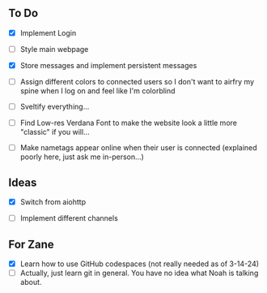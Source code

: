 
## To Do
- [x] Implement Login
- [ ] Style main webpage
- [x] Store messages and implement persistent messages
- [ ] Assign different colors to connected users so I don't want to airfry my spine when I log on and feel like I'm colorblind
- [ ] Sveltify everything...
- [ ] Find Low-res Verdana Font to make the website look a little more "classic" if you will...
- [ ] Make nametags appear online when their user is connected (explained poorly here, just ask me in-person...)


## Ideas
- [x] Switch from aiohttp 
- [ ] Implement different channels


## For Zane
- [x] Learn how to use GitHub codespaces (not really needed as of 3-14-24)
- [ ] Actually, just learn git in general. You have no idea what Noah is talking about.
